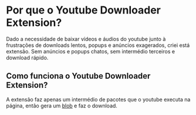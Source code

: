 <div>

<h1>Por que o <strong>Youtube Downloader Extension</strong>?</h1>
<p>Dado a necessidade de baixar vídeos e áudios do youtube junto à frustrações de downloads lentos, popups e anúncios exagerados, criei está extensão. Sem anúncios e popups chatos, sem intermédio terceiros e download rápido.<p>

<h2>Como funciona o <strong>Youtube Downloader Extension</strong>?</h2>
<p>A extensão faz apenas um intermédio de pacotes que o youtube executa na página, então gera um <a href="https://developer.mozilla.org/pt-BR/docs/Web/API/Blob">blob</a> e faz o download.</p>
<div>